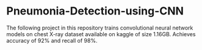 # Pneumonia-Detection-using-CNN

The following project in this repository trains convolutional neural network models on chest X-ray dataset available on kaggle of size 1.16GB. Achieves accuracy of 92% and recall of 98%.
